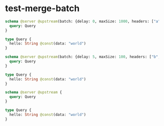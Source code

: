 # test-merge-batch

```graphql @server
schema @server @upstream(batch: {delay: 0, maxSize: 1000, headers: ["a", "b"]}) {
  query: Query
}

type Query {
  hello: String @const(data: "world")
}
```

```graphql @server
schema @server @upstream(batch: {delay: 5, maxSize: 100, headers: ["b", "c"]}) {
  query: Query
}

type Query {
  hello: String @const(data: "world")
}
```

```graphql @server
schema @server @upstream {
  query: Query
}

type Query {
  hello: String @const(data: "world")
}
```
